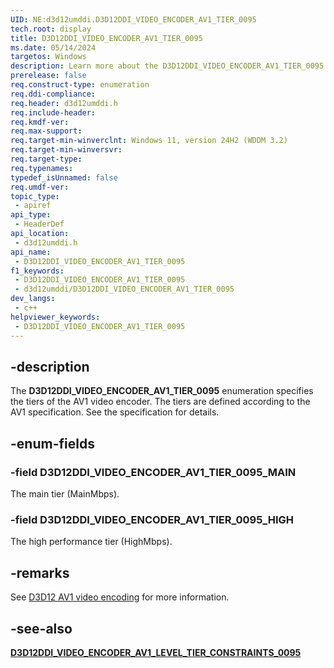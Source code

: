 ```yaml
---
UID: NE:d3d12umddi.D3D12DDI_VIDEO_ENCODER_AV1_TIER_0095
tech.root: display
title: D3D12DDI_VIDEO_ENCODER_AV1_TIER_0095
ms.date: 05/14/2024
targetos: Windows
description: Learn more about the D3D12DDI_VIDEO_ENCODER_AV1_TIER_0095 enumeration.
prerelease: false
req.construct-type: enumeration
req.ddi-compliance: 
req.header: d3d12umddi.h
req.include-header: 
req.kmdf-ver: 
req.max-support: 
req.target-min-winverclnt: Windows 11, version 24H2 (WDDM 3.2)
req.target-min-winversvr: 
req.target-type: 
req.typenames: 
typedef_isUnnamed: false
req.umdf-ver: 
topic_type:
 - apiref
api_type:
 - HeaderDef
api_location:
 - d3d12umddi.h
api_name:
 - D3D12DDI_VIDEO_ENCODER_AV1_TIER_0095
f1_keywords:
 - D3D12DDI_VIDEO_ENCODER_AV1_TIER_0095
 - d3d12umddi/D3D12DDI_VIDEO_ENCODER_AV1_TIER_0095
dev_langs:
 - c++
helpviewer_keywords:
 - D3D12DDI_VIDEO_ENCODER_AV1_TIER_0095
---
```


## -description

The **D3D12DDI_VIDEO_ENCODER_AV1_TIER_0095** enumeration specifies the tiers of the AV1 video encoder. The tiers are defined according to the AV1 specification. See the specification for details.

## -enum-fields

### -field D3D12DDI_VIDEO_ENCODER_AV1_TIER_0095_MAIN

The main tier (MainMbps).

### -field D3D12DDI_VIDEO_ENCODER_AV1_TIER_0095_HIGH

The high performance tier (HighMbps).

## -remarks

See [D3D12 AV1 video encoding](/windows-hardware/drivers/display/video-encoding-d3d12-av1.md) for more information.

## -see-also

[**D3D12DDI_VIDEO_ENCODER_AV1_LEVEL_TIER_CONSTRAINTS_0095**](ns-d3d12umddi-d3d12ddi_video_encoder_av1_level_tier_constraints_0095.md)
